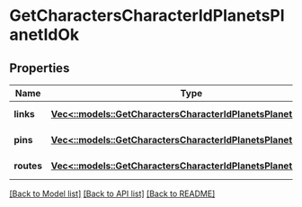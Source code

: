 # GetCharactersCharacterIdPlanetsPlanetIdOk

## Properties
Name | Type | Description | Notes
------------ | ------------- | ------------- | -------------
**links** | [**Vec<::models::GetCharactersCharacterIdPlanetsPlanetIdLink>**](get_characters_character_id_planets_planet_id_link.md) | links array | [default to null]
**pins** | [**Vec<::models::GetCharactersCharacterIdPlanetsPlanetIdPin>**](get_characters_character_id_planets_planet_id_pin.md) | pins array | [default to null]
**routes** | [**Vec<::models::GetCharactersCharacterIdPlanetsPlanetIdRoute>**](get_characters_character_id_planets_planet_id_route.md) | routes array | [default to null]

[[Back to Model list]](../README.md#documentation-for-models) [[Back to API list]](../README.md#documentation-for-api-endpoints) [[Back to README]](../README.md)


